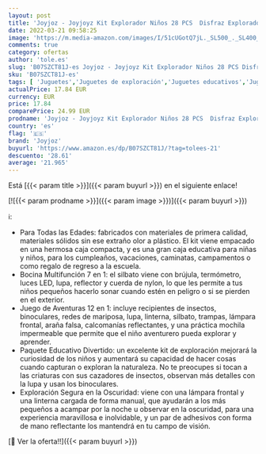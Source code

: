 ```yaml
---
layout: post
title: 'Joyjoz - Joyjoyz Kit Explorador Niños 28 PCS  Disfraz Explorador Niño para Chicos a Partir de 3 Años con Linterna Niños/Lupa Niños/Tarjeta de Insectos  Aire Libre/Camping/Senderismo  Regalos Navidad Niños'
date: 2022-03-21 09:58:25
image: 'https://m.media-amazon.com/images/I/51cUGotQ7jL._SL500_._SL400_.jpg'
comments: true
category: ofertas
author: 'tole.es'
slug: 'B07SZCT81J-es Joyjoz - Joyjoyz Kit Explorador Niños 28 PCS Disfraz...'
sku: 'B07SZCT81J-es'
tags: [ 'Juguetes','Juguetes de exploración','Juguetes educativos','Juguetes y juegos','joyjoz','navidad', ]
actualPrice: 17.84 EUR
currency: EUR
price: 17.84
comparePrice: 24.99 EUR
prodname: 'Joyjoz - Joyjoyz Kit Explorador Niños 28 PCS  Disfraz Explorador Niño para Chicos a Partir de 3 Años con Linterna Niños/Lupa Niños/Tarjeta de Insectos  Aire Libre/Camping/Senderismo  Regalos Navidad Niños'
country: 'es'
flag: '🇪🇸'
brand: 'Joyjoz'
buyurl: 'https://www.amazon.es/dp/B07SZCT81J/?tag=tolees-21'
descuento: '28.61'
average: '21.965'
---
```


Está [{{< param title >}}]({{< param buyurl >}}) en el siguiente enlace!

[![{{< param prodname >}}]({{< param image >}})]({{< param buyurl >}})

ℹ️:

- Para Todas las Edades: fabricados con materiales de primera calidad, materiales sólidos sin ese extraño olor a plástico. El kit viene empacado en una hermosa caja compacta, y es una gran caja educativa para niñas y niños, para los cumpleaños, vacaciones, caminatas, campamentos o como regalo de regreso a la escuela.
- Bocina Multifunción 7 en 1: el silbato viene con brújula, termómetro, luces LED, lupa, reflector y cuerda de nylon, lo que les permite a tus niños pequeños hacerlo sonar cuando estén en peligro o si se pierden en el exterior.
- Juego de Aventuras 12 en 1: incluye recipientes de insectos, binoculares, redes de mariposa, lupa, linterna, silbato, trampas, lámpara frontal, araña falsa, calcomanías reflectantes, y una práctica mochila impermeable que permite que el niño aventurero pueda explorar y aprender.
- Paquete Educativo Divertido: un excelente kit de exploración mejorará la curiosidad de los niños y aumentará su capacidad de hacer cosas cuando capturan o exploran la naturaleza. No te preocupes si tocan a las criaturas con sus cazadores de insectos, observan más detalles con la lupa y usan los binoculares.
- Exploración Segura en la Oscuridad: viene con una lámpara frontal y una linterna cargada de forma manual, que ayudarán a los más pequeños a acampar por la noche u observar en la oscuridad, para una experiencia maravillosa e inolvidable, y un par de adhesivos con forma de mano reflectante los mantendrá en tu campo de visión.

[🛒 Ver la oferta!!]({{< param buyurl >}})
